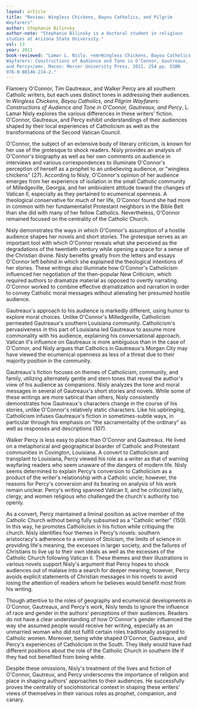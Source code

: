 ```yaml
---
layout: article
title: "Review: Wingless Chickens, Bayou Catholics, and Pilgrim
Wayfarers"
author: Stephanie Bilinsky
author-note: "Stephanie Bilinsky is a doctoral student in religious
studies at Arizona State University."
vol: 13
year: 2011
book-reviewed: "Lamar L. Nisly. <em>Wingless Chickens, Bayou Catholics, and Pilgrim
Wayfarers: Constructions of Audience and Tone in O'Connor, Gautreaux,
and Percy</em>. Macon: Mercer University Press, 2011. 254 pp. ISBN
978-0-88146-214-2."
---
```


Flannery O'Connor, Tim Gautreaux, and Walker Percy are all southern
Catholic writers, but each uses distinct tones in addressing their
audiences. In *Wingless Chickens, Bayou Catholics, and Pilgrim
Wayfarers: Constructions of Audience and Tone in O'Connor, Gautreaux,
and Percy*, L. Lamar Nisly explores the various differences in these
writers' fiction. O'Connor, Gautreaux, and Percy exhibit understandings
of their audiences shaped by their local experiences of Catholicism as
well as the transformations of the Second Vatican Council.

O'Connor, the subject of an extensive body of literary criticism, is
known for her use of the grotesque to shock readers. Nisly provides an
analysis of O'Connor's biography as well as her own comments on audience
in interviews and various correspondences to illuminate O'Connor's
perception of herself as a prophet to an unbelieving audience, or
"wingless chickens" (27). According to Nisly, O'Connor's opinion of her
audience emerges from her experience of isolation in the small Catholic
community of Milledgeville, Georgia, and her ambivalent attitude toward
the changes of Vatican II, especially as they pertained to ecumenical
openness. A theological conservative for much of her life, O'Connor
found she had more in common with her fundamentalist Protestant
neighbors in the Bible Belt than she did with many of her fellow
Catholics. Nevertheless, O'Connor remained focused on the centrality of
the Catholic Church.

Nisly demonstrates the ways in which O'Connor's assumption of a hostile
audience shapes her novels and short stories. The grotesque serves as an
important tool with which O'Connor reveals what she perceived as the
degradations of the twentieth century while opening a space for a sense
of the Christian divine. Nisly benefits greatly from the letters and
essays O'Connor left behind in which she explained the theological
intentions of her stories. These writings also illuminate how O'Connor's
Catholicism influenced her negotiation of the then-popular New
Criticism, which required authors to dramatize material as opposed to
overtly narrating. O'Connor worked to combine effective dramatization
and narration in order to convey Catholic moral messages without
alienating her presumed hostile audience.

Gautreaux's approach to his audience is markedly different, using humor
to explore moral choices. Unlike O'Connor's Milledgeville, Catholicism
permeated Gautreaux's southern Louisiana community. Catholicism's
pervasiveness in this part of Louisiana led Gautreaux to assume more
commonality with his audience, explaining his conversational approach.
Vatican II's influence on Gautreaux is more ambiguous than in the case
of O'Connor, and Nisly argues that Catholics in Gautreaux's Morgan City
may have viewed the ecumenical openness as less of a threat due to their
majority position in the community.

Gautreaux's fiction focuses on themes of Catholicism, community, and
family, utilizing alternately gentle and stern tones that reveal the
author's view of his audience as companions. Nisly analyzes the tone and
moral messages in several of Gautreaux's short stories and novels. While
some of these writings are more satirical than others, Nisly
consistently demonstrates how Gautreaux's characters change in the
course of his stories, unlike O'Connor's relatively static characters.
Like his upbringing, Catholicism infuses Gautreaux's fiction in
sometimes-subtle ways, in particular through his emphasis on "the
sacramentality of the ordinary" as well as responses and descriptions
(107).

Walker Percy is less easy to place than O'Connor and Gautreaux. He lived
on a metaphorical and geographical boarder of Catholic and Protestant
communities in Covington, Louisiana. A convert to Catholicism and
transplant to Louisiana, Percy viewed his role as a writer as that of
warning wayfaring readers who seem unaware of the dangers of modern
life. Nisly seems determined to explain Percy's conversion to
Catholicism as a product of the writer's relationship with a Catholic
uncle; however, the reasons for Percy's conversion and its bearing on
analysis of his work remain unclear. Percy's writing spanned Vatican II,
and he criticized laity, clergy, and women religious who challenged the
church's authority too openly.

As a convert, Percy maintained a liminal position as active member of
the Catholic Church without being fully subsumed as a "Catholic writer"
(150). In this way, he promotes Catholicism in his fiction while
critiquing the church. Nisly identifies four themes in Percy's novels:
southern aristocracy's adherence to a version of Stoicism, the limits of
science in providing life's meaning, the excesses in larger society, and
the failures of Christians to live up to their own ideals as well as the
excesses of the Catholic Church following Vatican II. These themes and
their illustrations in various novels support Nisly's argument that
Percy hopes to shock audiences out of malaise into a search for deeper
meaning; however, Percy avoids explicit statements of Christian messages
in his novels to avoid losing the attention of readers whom he believes
would benefit most from his writing.

Though attentive to the roles of geography and ecumenical developments
in O'Connor, Gautreaux, and Percy's work, Nisly tends to ignore the
influence of race and gender in the authors' perceptions of their
audiences. Readers do not have a clear understanding of how O'Connor's
gender influenced the way she assumed people would receive her writing,
especially as an unmarried woman who did not fulfill certain roles
traditionally assigned to Catholic women. Moreover, being white shaped
O'Connor, Gautreaux, and Percy's experiences of Catholicism in the
South. They likely would have had different positions about the role of
the Catholic Church in southern life if they had not benefited from
being white.

Despite these omissions, Nisly's treatment of the lives and fiction of
O'Connor, Gautreux, and Percy underscores the importance of religion and
place in shaping authors' approaches to their audiences. He successfully
proves the centrality of sociohistorical context in shaping these
writers' views of themselves in their various roles as prophet,
companion, and canary.
